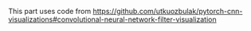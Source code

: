 This part uses code from https://github.com/utkuozbulak/pytorch-cnn-visualizations#convolutional-neural-network-filter-visualization
